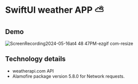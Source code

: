 # SwiftUI weather APP ⛅

## Demo

![ScreenRecording2024-05-16at4 48 47PM-ezgif com-resize](https://github.com/jdabbasi990/weather_API_App/assets/39283578/33bbd23a-2c07-4503-817e-8ff79a2728b9)




## Technology details
- weatherapi.com API
- Alamofire package version 5.8.0 for Network requests.
  
